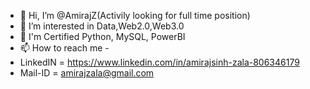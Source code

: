 - 👋 Hi, I’m @AmirajZ(Activily looking for full time position)
- 👀 I’m interested in Data,Web2.0,Web3.0
- 💞️ I'm Certified Python, MySQL, PowerBI
- 📫 How to reach me -
- LinkedIN = https://www.linkedin.com/in/amirajsinh-zala-806346179
- Mail-ID = amirajzala@gmail.com

<!---
AmirajZ/AmirajZ is a ✨ special ✨ repository because its `README.md` (this file) appears on your GitHub profile.
You can click the Preview link to take a look at your changes.
--->
